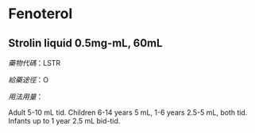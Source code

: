 # Fenoterol

## Strolin liquid 0.5mg-mL, 60mL

*藥物代碼*：LSTR

*給藥途徑*：O

*用法用量*：

Adult 5-10 mL tid. 
Children 6-14 years 5 mL, 
               1-6 years 2.5-5 mL, both tid. 
Infants up to 1 year 2.5 mL bid-tid.

